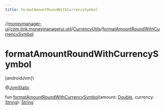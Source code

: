 ```yaml
---
title: formatAmountRoundWithCurrencySymbol
---
```

//[moneymanager-ui](../../../index.html)/[com.tink.moneymanagerui.util](../index.html)/[CurrencyUtils](index.html)/[formatAmountRoundWithCurrencySymbol](format-amount-round-with-currency-symbol.html)



# formatAmountRoundWithCurrencySymbol



[androidJvm]\




@[JvmStatic](https://kotlinlang.org/api/latest/jvm/stdlib/kotlin.jvm/-jvm-static/index.html)



fun [formatAmountRoundWithCurrencySymbol](format-amount-round-with-currency-symbol.html)(amount: [Double](https://kotlinlang.org/api/latest/jvm/stdlib/kotlin/-double/index.html), currency: [String](https://kotlinlang.org/api/latest/jvm/stdlib/kotlin/-string/index.html)): [String](https://kotlinlang.org/api/latest/jvm/stdlib/kotlin/-string/index.html)




